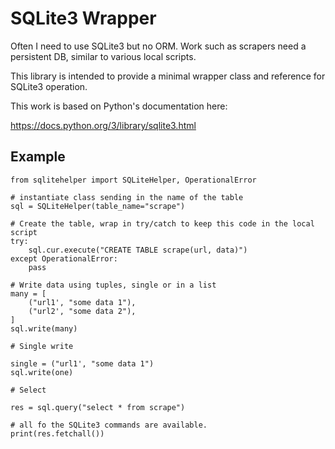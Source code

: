# SQLite3 Wrapper

Often I need to use SQLite3 but no ORM.  Work such as scrapers need a 
persistent DB, similar to various local scripts.

This library is intended to provide a minimal wrapper class and reference
for SQLite3 operation.

This work is based on Python's documentation here:

https://docs.python.org/3/library/sqlite3.html

## Example


```
from sqlitehelper import SQLiteHelper, OperationalError

# instantiate class sending in the name of the table
sql = SQLiteHelper(table_name="scrape")

# Create the table, wrap in try/catch to keep this code in the local script
try:
    sql.cur.execute("CREATE TABLE scrape(url, data)")
except OperationalError:
    pass

# Write data using tuples, single or in a list
many = [
    ("url1', "some data 1"),
    ("url2', "some data 2"),
]
sql.write(many)

# Single write

single = ("url1', "some data 1")
sql.write(one)

# Select

res = sql.query("select * from scrape")

# all fo the SQLite3 commands are available.
print(res.fetchall())  

```
